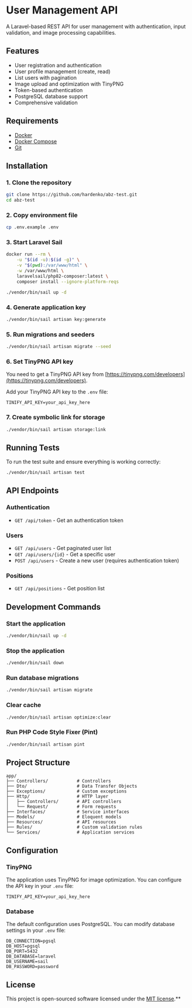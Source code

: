 # User Management API

A Laravel-based REST API for user management with authentication, input validation, and image processing capabilities.

## Features

- User registration and authentication
- User profile management (create, read)
- List users with pagination
- Image upload and optimization with TinyPNG
- Token-based authentication
- PostgreSQL database support
- Comprehensive validation

## Requirements

- [Docker](https://www.docker.com/get-started)
- [Docker Compose](https://docs.docker.com/compose/install/)
- [Git](https://git-scm.com/downloads)

## Installation

### 1. Clone the repository

```bash
git clone https://github.com/hardenko/abz-test.git
cd abz-test
```

### 2. Copy environment file

```bash
cp .env.example .env
```

### 3. Start Laravel Sail

```bash
docker run --rm \
    -u "$(id -u):$(id -g)" \
    -v "$(pwd):/var/www/html" \
    -w /var/www/html \
    laravelsail/php82-composer:latest \
    composer install --ignore-platform-reqs
```

```bash
./vendor/bin/sail up -d
```

### 4. Generate application key

```bash
./vendor/bin/sail artisan key:generate
```

### 5. Run migrations and seeders

```bash
./vendor/bin/sail artisan migrate --seed
```

### 6. Set TinyPNG API key

You need to get a TinyPNG API key from [https://tinypng.com/developers](https://tinypng.com/developers).

Add your TinyPNG API key to the `.env` file:

```
TINIFY_API_KEY=your_api_key_here
```

### 7. Create symbolic link for storage

```bash
./vendor/bin/sail artisan storage:link
```

## Running Tests

To run the test suite and ensure everything is working correctly:

```bash
./vendor/bin/sail artisan test
```

## API Endpoints

### Authentication

- `GET /api/token` - Get an authentication token

### Users

- `GET /api/users` - Get paginated user list
- `GET /api/users/{id}` - Get a specific user
- `POST /api/users` - Create a new user (requires authentication token)

### Positions
- `GET /api/positions` - Get position list


## Development Commands

### Start the application

```bash
./vendor/bin/sail up -d
```

### Stop the application

```bash
./vendor/bin/sail down
```

### Run database migrations

```bash
./vendor/bin/sail artisan migrate
```

### Clear cache

```bash
./vendor/bin/sail artisan optimize:clear
```

### Run PHP Code Style Fixer (Pint)

```bash
./vendor/bin/sail artisan pint
```

## Project Structure

```
app/
├── Controllers/           # Controllers
├── Dto/                   # Data Transfer Objects
├── Exceptions/            # Custom exceptions
├── Http/                  # HTTP layer
│   ├── Controllers/       # API controllers
│   └── Request/           # Form requests
├── Interfaces/            # Service interfaces
├── Models/                # Eloquent models
├── Resources/             # API resources
├── Rules/                 # Custom validation rules
└── Services/              # Application services
```

## Configuration

### TinyPNG

The application uses TinyPNG for image optimization. You can configure the API key in your `.env` file:

```
TINIFY_API_KEY=your_api_key_here
```

### Database

The default configuration uses PostgreSQL. You can modify database settings in your `.env` file:

```
DB_CONNECTION=pgsql
DB_HOST=pgsql
DB_PORT=5432
DB_DATABASE=laravel
DB_USERNAME=sail
DB_PASSWORD=password
```

## License

This project is open-sourced software licensed under the [MIT license](https://opensource.org/licenses/MIT).**
